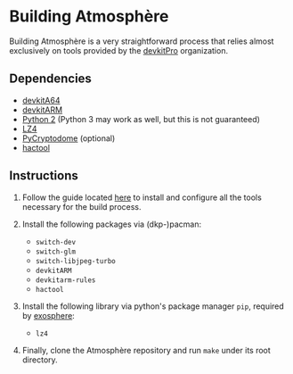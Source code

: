 # Building Atmosphère
Building Atmosphère is a very straightforward process that relies almost exclusively on tools provided by the [devkitPro](https://devkitpro.org) organization.

## Dependencies
+ [devkitA64](https://devkitpro.org)
+ [devkitARM](https://devkitpro.org)
+ [Python 2](https://www.python.org) (Python 3 may work as well, but this is not guaranteed)
+ [LZ4](https://pypi.org/project/lz4)
+ [PyCryptodome](https://pypi.org/project/pycryptodome) (optional)
+ [hactool](https://github.com/SciresM/hactool)

## Instructions
1. Follow the guide located [here](https://devkitpro.org/wiki/Getting_Started) to install and configure all the tools necessary for the build process.

2. Install the following packages via (dkp-)pacman:
    + `switch-dev`
    + `switch-glm`
    + `switch-libjpeg-turbo`
    + `devkitARM`
    + `devkitarm-rules`
    + `hactool`

3. Install the following library via python's package manager `pip`, required by [exosphere](components/exosphere.md):
    + `lz4`

4. Finally, clone the Atmosphère repository and run `make` under its root directory.
